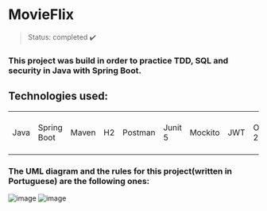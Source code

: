 <h1> MovieFlix </h1>

> Status: completed ✔️

### This project was build in order to practice TDD, SQL and security in Java with Spring Boot.
## Technologies used:

<table>
  <tr>
    <td>Java</td>
    <td>Spring Boot</td>
    <td>Maven</td>
     <td>H2</td>
    <td>Postman</td>
    <td>Junit 5</td>
    <td>Mockito</td>
    <td>JWT</td>
    <td>OAuth 2</td>
    <td>Spring Tool Suite 4</td>
  </tr>
</table>

### The UML diagram and the rules for this project(written in Portuguese) are the following ones:

![image](https://github.com/Rafaelse6/client-crud/assets/64181619/06175bda-d4ea-4778-ac5c-4a13d3b52d6c)
![image](https://github.com/Rafaelse6/client-crud/assets/64181619/df05a271-10c4-42b8-b97d-275f57531cc9)
